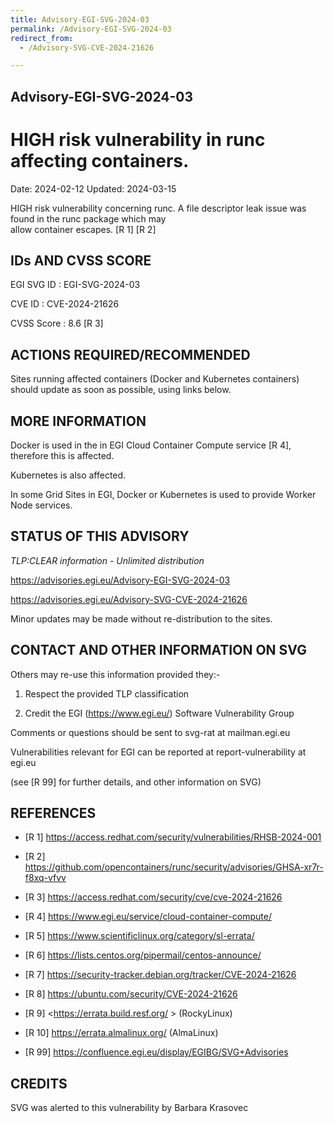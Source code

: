 ```yaml
---
title: Advisory-EGI-SVG-2024-03
permalink: /Advisory-EGI-SVG-2024-03
redirect_from:
  - /Advisory-SVG-CVE-2024-21626

---
```


## Advisory-EGI-SVG-2024-03

# HIGH risk vulnerability in runc affecting containers.

Date:        2024-02-12
Updated:     2024-03-15

HIGH risk vulnerability concerning runc.
A file descriptor leak issue was found in the runc package which may  
allow container escapes. [R 1] [R 2]

## IDs AND CVSS SCORE 

EGI SVG ID : EGI-SVG-2024-03
    
CVE ID     : CVE-2024-21626

CVSS Score : 8.6 [R 3]
    
## ACTIONS REQUIRED/RECOMMENDED

Sites running affected containers (Docker and Kubernetes containers) 
should update as soon as possible, using links below. 

## MORE INFORMATION

Docker is used in the in EGI Cloud Container Compute service [R 4], 
therefore this is affected.

Kubernetes is also affected.

In some Grid Sites in EGI, Docker or Kubernetes is used to provide Worker Node services. 
    
## STATUS OF THIS ADVISORY
                        
_TLP:CLEAR information - Unlimited distribution_ 

  https://advisories.egi.eu/Advisory-EGI-SVG-2024-03 

  https://advisories.egi.eu/Advisory-SVG-CVE-2024-21626 

Minor updates may be made without re-distribution to the sites.


## CONTACT AND OTHER INFORMATION ON SVG

Others may re-use this information provided they:-
    
1) Respect the provided TLP classification

2) Credit the EGI (https://www.egi.eu/) Software Vulnerability Group
    
Comments or questions should be sent to
	svg-rat at mailman.egi.eu

Vulnerabilities relevant for EGI can be reported at
	report-vulnerability at egi.eu
    
(see [R 99] for further details, and other information on SVG)
    
    
## REFERENCES

- [R 1] <https://access.redhat.com/security/vulnerabilities/RHSB-2024-001>

- [R 2] <https://github.com/opencontainers/runc/security/advisories/GHSA-xr7r-f8xq-vfvv>
    
- [R 3] <https://access.redhat.com/security/cve/cve-2024-21626>
     
- [R 4] <https://www.egi.eu/service/cloud-container-compute/>

- [R 5] <https://www.scientificlinux.org/category/sl-errata/>

- [R 6] <https://lists.centos.org/pipermail/centos-announce/>

- [R 7] <https://security-tracker.debian.org/tracker/CVE-2024-21626> 
    
- [R 8] <https://ubuntu.com/security/CVE-2024-21626>

- [R 9] <https://errata.build.resf.org/ >  (RockyLinux)

- [R 10]  <https://errata.almalinux.org/>  (AlmaLinux)


- [R 99]  https://confluence.egi.eu/display/EGIBG/SVG+Advisories

## CREDITS

SVG was alerted to this vulnerability by Barbara Krasovec


